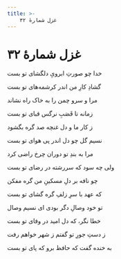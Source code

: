 ```yaml
---
title: >-
    غزل شمارهٔ ۳۲
---
```

# غزل شمارهٔ ۳۲

<div class="b" id="bn1"><div class="m1"><p>خدا چو صورتِ ابرویِ دلگشای تو بست</p></div>
<div class="m2"><p>گشادِ کارِ من اندر کرشمه‌های تو بست</p></div></div>
<div class="b" id="bn2"><div class="m1"><p>مرا و سرو چمن را به خاک راه نشاند</p></div>
<div class="m2"><p>زمانه تا قَصَبِ نرگس قبای تو بست</p></div></div>
<div class="b" id="bn3"><div class="m1"><p>ز کار ما و دل غنچه صد گره بگشود</p></div>
<div class="m2"><p>نسیم گل چو دل اندر پی هوای تو بست</p></div></div>
<div class="b" id="bn4"><div class="m1"><p>مرا به بندِ تو دوران چرخ راضی کرد</p></div>
<div class="m2"><p>ولی چه سود که سررشته در رضای تو بست</p></div></div>
<div class="b" id="bn5"><div class="m1"><p>چو نافه بر دلِ مسکینِ من گره مفکن</p></div>
<div class="m2"><p>که عهد با سرِ زلفِ گره گشای تو بست</p></div></div>
<div class="b" id="bn6"><div class="m1"><p>تو خود وصالِ دگر بودی ای نسیم وصال</p></div>
<div class="m2"><p>خطا نگر، که دل امید در وفای تو بست</p></div></div>
<div class="b" id="bn7"><div class="m1"><p>ز دستِ جورِ تو گفتم ز شهر خواهم رفت</p></div>
<div class="m2"><p>به خنده گفت که حافظ برو که پای تو بست</p></div></div>